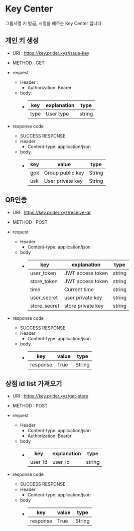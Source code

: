 # Key Center
그룹서명 키 발급, 서명을 해주는 Key Center 입니다.

## 개인 키 생성
- URI : https://key.prider.xyz/issue-key
- METHOD : GET
- request
    - Header :
        - Authorization: Bearer <Access token>
    - body: 
        - | key | explanation | type |
          |--- |--- |--- |
          | type | User type | string |
    
- response code
    - SUCCESS RESPONSE
    - Header
      - Content-type: application/json
    - body
      - | key | value | type |
        |--- |--- |--- |
        | gpk | Group public key | String |
        | usk | User private key | String |

## QR인증
- URI : https://key.prider.xyz/receive-qr
- METHOD : POST
- request
    - Header
      - Content-type: application/json
    - body
      - | key | explanation | type |
        |--- |--- |--- |
        | user_token | JWT access token | string |
        | store_token | JWT access token | string |
        | time | Current time | string |
        | user_secret | user private key | string |
        | store_secret | store private key | string |
    
- response code
    - SUCCESS RESPONSE
    - Header
      - Content-type: application/json
    - body
      - | key | value | type |
        |--- |--- |--- |
        | response | True | String |

## 상점 id list 가져오기
- URI : https://key.prider.xyz/get-store
- METHOD : POST
- request
    - Header
      - Content-type: application/json
      - Authorization: Bearer <Access token>
    - body
      - | key | explanation | type |
        |--- |--- |--- |
        | user_id | user_id | string |
        
- response code
    - SUCCESS RESPONSE
    - Header
      - Content-type: application/json
    - body
      - | key | value | type |
        |--- |--- |--- |
        | response | True | String |